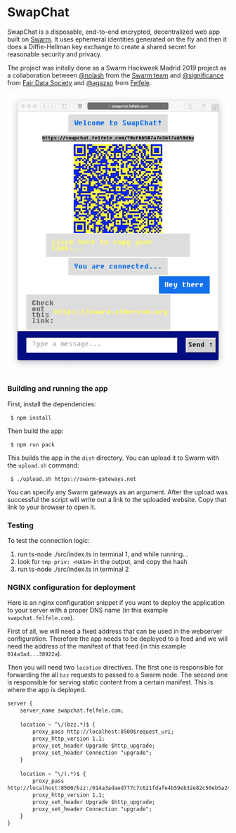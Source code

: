 # SwapChat

SwapChat is a disposable, end-to-end encrypted, decentralized web app built on [Swarm](https://swarm.ethereum.org/). It uses ephemeral identities generated on the fly and then it does a Diffie-Hellman key exchange to create a shared secret for reasonable security and privacy.

The project was initally done as a Swarm Hackweek Madrid 2019 project as a collaboration between [@nolash](https://github.com/nolash) from the [Swarm team](https://swarm.ethereum.org/) and [@significance](https://github.com/significance) from [Fair Data Society](https://github.com/fairDataSociety) and [@agazso](https://github.com/agazso) from [Felfele](https://github.com/felfele).

[<img src="screenshot.png" width=800>](screenshot.png)

### Building and running the app

First, install the dependencies:

```
 $ npm install
```

Then build the app:

```
 $ npm run pack
```

This builds the app in the `dist` directory. You can upload it to Swarm with the `upload.sh` command:

```
 $ ./upload.sh https://swarm-gateways.net
```
You can specify any Swarm gateways as an argument. After the upload was successful the script will write out a link to the uploaded website. Copy that link to your browser to open it.

### Testing

To test the connection logic:

1. run ts-node ./src/index.ts in terminal 1, and while running...
1. look for `tmp priv: <HASH>` in the output, and copy the hash
1. run ts-node ./src/index.ts <HASH> in terminal 2

### NGINX configuration for deployment

Here is an nginx configuration snippet if you want to deploy the application to your server with a proper DNS name (in this example `swapchat.felfele.com`).

First of all, we will need a fixed address that can be used in the webserver configuration. Therefore the app needs to be deployed to a feed and we will need the address of the manifest of that feed (in this example `014a3ad...38922a`).

Then you will need two `location` directives. The first one is responsible for forwarding the all `bzz` requests to passed to a Swarm node. The second one is responsible for serving static content from a certain manifest. This is where the app is deployed.

```
server {
    server_name swapchat.felfele.com;

    location ~ ^\/(bzz.*)$ {
        proxy_pass http://localhost:8500$request_uri;
        proxy_http_version 1.1;
        proxy_set_header Upgrade $http_upgrade;
        proxy_set_header Connection "upgrade";
    }

    location ~ ^\/(.*)$ {
        proxy_pass http://localhost:8500/bzz:/014a3adaed777c7c621fdafe4b59eb32e82c50eb5a242a5ed475aa2a8138922a/$1;
        proxy_http_version 1.1;
        proxy_set_header Upgrade $http_upgrade;
        proxy_set_header Connection "upgrade";
    }
}
```
